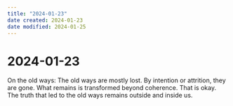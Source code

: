 ```yaml
---
title: "2024-01-23"
date created: 2024-01-23
date modified: 2024-01-25
---
```


# 2024-01-23

On the old ways: The old ways are mostly lost. By intention or attrition, they are gone. What remains is transformed beyond coherence. That is okay. The truth that led to the old ways remains outside and inside us.

